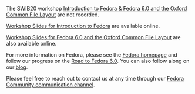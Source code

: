 The SWIB20 workshop [Introduction to Fedora & Fedora 6.0 and the Oxford Common File Layout](http://swib.org/swib20/programme.html#abs08) are not recorded.

[Workshop Slides for Introduction to Fedora]( https://docs.google.com/presentation/d/14FbJsukAs7J5-q0wDKmos9F9BJBUUIsa6MctEwO-czg) are available online.

[Workshop Slides for Fedora 6.0 and the Oxford Common File Layout](https://docs.google.com/presentation/d/16k3GUz4v_VUL_FGBsw5g_NetrqLJ7hXOn-sEQoxonAc) are also available online.

For more information on Fedora, please see the [Fedora homepage](https://duraspace.org/fedora/) and follow our progress on the [Road to Fedora 6.0](https://wiki.lyrasis.org/display/FF/Road+to+Fedora+6.0). You can also follow along on our [blog](https://duraspace.org/fedora/news/).

Please feel free to reach out to contact us at any time through our [Fedora Community communication channel](https://groups.google.com/g/fedora-community).
